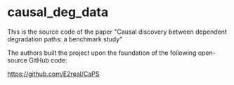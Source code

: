 # causal_deg_data

This is the source code of the paper "Causal discovery between dependent degradation paths: a benchmark study"

The authors built the project upon the foundation of the following open-source GitHub code:

https://github.com/E2real/CaPS

